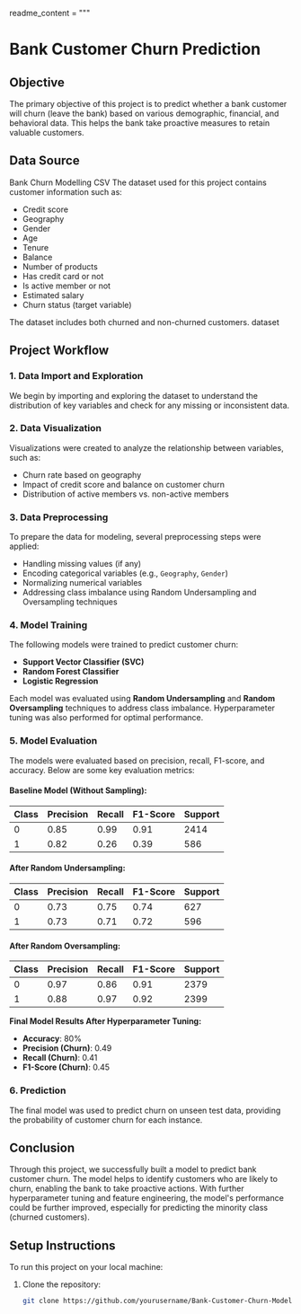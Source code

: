 readme_content = """
# Bank Customer Churn Prediction

## Objective
The primary objective of this project is to predict whether a bank customer will churn (leave the bank) based on various demographic, financial, and behavioral data. This helps the bank take proactive measures to retain valuable customers.

## Data Source
Bank Churn Modelling CSV
The dataset used for this project contains customer information such as:
- Credit score
- Geography
- Gender
- Age
- Tenure
- Balance
- Number of products
- Has credit card or not
- Is active member or not
- Estimated salary
- Churn status (target variable)

The dataset includes both churned and non-churned customers. 
dataset

## Project Workflow
### 1. Data Import and Exploration
We begin by importing and exploring the dataset to understand the distribution of key variables and check for any missing or inconsistent data.

### 2. Data Visualization
Visualizations were created to analyze the relationship between variables, such as:
- Churn rate based on geography
- Impact of credit score and balance on customer churn
- Distribution of active members vs. non-active members

### 3. Data Preprocessing
To prepare the data for modeling, several preprocessing steps were applied:
- Handling missing values (if any)
- Encoding categorical variables (e.g., `Geography`, `Gender`)
- Normalizing numerical variables
- Addressing class imbalance using Random Undersampling and Oversampling techniques

### 4. Model Training
The following models were trained to predict customer churn:
- **Support Vector Classifier (SVC)** 
- **Random Forest Classifier**
- **Logistic Regression**
  
Each model was evaluated using **Random Undersampling** and **Random Oversampling** techniques to address class imbalance. Hyperparameter tuning was also performed for optimal performance.

### 5. Model Evaluation
The models were evaluated based on precision, recall, F1-score, and accuracy. Below are some key evaluation metrics:

#### Baseline Model (Without Sampling):
| Class | Precision | Recall | F1-Score | Support |
|-------|-----------|--------|----------|---------|
| 0     | 0.85      | 0.99   | 0.91     | 2414    |
| 1     | 0.82      | 0.26   | 0.39     | 586     |

#### After Random Undersampling:
| Class | Precision | Recall | F1-Score | Support |
|-------|-----------|--------|----------|---------|
| 0     | 0.73      | 0.75   | 0.74     | 627     |
| 1     | 0.73      | 0.71   | 0.72     | 596     |

#### After Random Oversampling:
| Class | Precision | Recall | F1-Score | Support |
|-------|-----------|--------|----------|---------|
| 0     | 0.97      | 0.86   | 0.91     | 2379    |
| 1     | 0.88      | 0.97   | 0.92     | 2399    |

**Final Model Results After Hyperparameter Tuning:**
- **Accuracy**: 80%
- **Precision (Churn)**: 0.49
- **Recall (Churn)**: 0.41
- **F1-Score (Churn)**: 0.45

### 6. Prediction
The final model was used to predict churn on unseen test data, providing the probability of customer churn for each instance.

## Conclusion
Through this project, we successfully built a model to predict bank customer churn. The model helps to identify customers who are likely to churn, enabling the bank to take proactive actions. With further hyperparameter tuning and feature engineering, the model's performance could be further improved, especially for predicting the minority class (churned customers).

## Setup Instructions
To run this project on your local machine:
1. Clone the repository:
   ```bash
   git clone https://github.com/yourusername/Bank-Customer-Churn-Model.git


